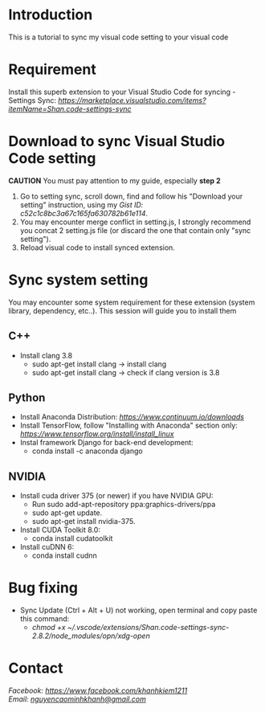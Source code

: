 # Introduction
This is a tutorial to sync my visual code setting to your visual code

# Requirement
Install this superb extension to your Visual Studio Code for syncing
    - Settings Sync: *https://marketplace.visualstudio.com/items?itemName=Shan.code-settings-sync*

# Download to sync Visual Studio Code setting
**CAUTION** You must pay attention to my guide, especially **step 2**
1. Go to setting sync, scroll down, find and follow his "Download your setting" instruction, using my *Gist ID: c52c1c8bc3a67c165fa630782b61e114*.
1. You may encounter merge conflict in setting.js, I strongly recommend you concat 2 setting.js file (or discard the one that contain only "sync setting").
1. Reload visual code to install synced extension.

# Sync system setting
You may encounter some system requirement for these extension (system library, dependency, etc..). This session will guide you to install them

## C++
- Install clang 3.8
    - sudo apt-get install clang -> install clang
    - sudo apt-get install clang -> check if clang version is 3.8


## Python
- Install Anaconda Distribution: *https://www.continuum.io/downloads*
- Install TensorFlow, follow "Installing with Anaconda" section only: *https://www.tensorflow.org/install/install_linux*
- Instal framework Django for back-end development:
    - conda install -c anaconda django 


## NVIDIA    
- Install cuda driver 375 (or newer) if you have NVIDIA GPU:
    - Run sudo add-apt-repository ppa:graphics-drivers/ppa
    - sudo apt-get update.
    - sudo apt-get install nvidia-375.
- Install CUDA Toolkit 8.0:
    - conda install cudatoolkit
- Install cuDNN 6:
    - conda install cudnn

# Bug fixing
- Sync Update (Ctrl + Alt + U) not working, open terminal and copy paste this command:
    - *chmod +x ~/.vscode/extensions/Shan.code-settings-sync-2.8.2/node_modules/opn/xdg-open*

# Contact
*Facebook: https://www.facebook.com/khanhkiem1211*  
*Email: nguyencaominhkhanh@gmail.com*
